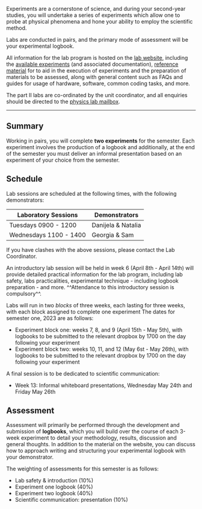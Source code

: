 Experiments are a cornerstone of science, and during your second-year studies, you will undertake a series of experiments which allow one to probe at physical phenomena and hone your ability to employ the scientific method.

Labs are conducted in pairs, and the primary mode of assessment will be your experimental logbook.

All information for the lab program is hosted on the [lab website](https://polus.utasphys.cloud.edu.au/partII/), including the [available experiments](https://polus.utasphys.cloud.edu.au/partII/#experiments) (and associated documentation), [reference material](https://polus.utasphys.cloud.edu.au/reference/) for to aid in the execution of experiments and the preparation of materials to be assessed, along with general content such as FAQs and guides for usage of hardware, software, common coding tasks, and more.

The part II labs are co-ordinated by the unit coordinator, and all enquiries should be directed to the [physics lab mailbox](mailto:physics.labs@utas.edu.au).

---

## Summary

Working in pairs, you will complete **two experiments** for the semester. Each experiment involves the production of a logbook and additionally, at the end of the semester you must deliver an informal presentation based on an experiment of your choice from the semester.

## Schedule

Lab sessions are scheduled at the following times, with the following demonstrators:

|  Laboratory Sessions  |  Demonstrators  |
|  ----  |  ----  |
|  Tuesdays 0900 - 1200  |  Danijela & Natalia  |
|  Wednesdays 1100 - 1400  |  Georgia & Sam  |

If you have clashes with the above sessions, please contact the Lab Coordinator.

An introductory lab session will be held in week 6 (April 8th - April 14th) will provide detailed practical information for the lab program, including lab safety, labs practicalities, experimental technique - including logbook preparation - and more. ^^Attendance to this introductory session is compulsory^^.

Labs will run in two _blocks_ of three weeks, each lasting for three weeks, with each block assigned to complete one experiment The dates for semester one, 2023 are as follows:

* Experiment block one: weeks 7, 8, and 9 (April 15th - May 5th), with logbooks to be submitted to the relevant dropbox by 1700 on the day following your experiment
* Experiment block two: weeks 10, 11, and 12 (May 6st - May 26th), with logbooks to be submitted to the relevant dropbox by 1700 on the day following your experiment

A final session is to be dedicated to scientific communication:

* Week 13: Informal whiteboard presentations, Wednesday May 24th and Friday May 26th

## Assessment

Assessment will primarily be performed through the development and submission of **logbooks**, which you will build over the course of each 3-week experiment to detail your methodology, results, discussion and general thoughts. In addition to the material on the website, you can discuss how to approach writing and structuring your experimental logbook with your demonstrator.

The weighting of assessments for this semester is as follows:

* Lab safety & introduction (10%)
* Experiment one logbook (40%)
* Experiment two logbook (40%)
* Scientific communication: presentation (10%)
